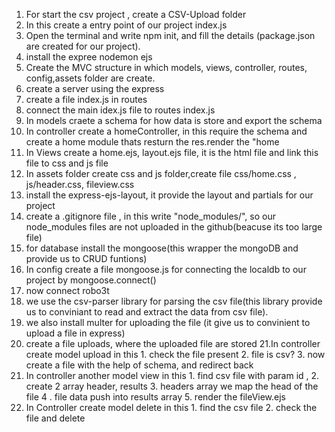 1. For start the csv project , create a CSV-Upload folder
2. In this create a entry point of our project index.js 
3. Open the terminal and write npm init, and fill the details (package.json are created for our project).
4. install the expree nodemon ejs 
5. Create the MVC structure in which models, views, controller, routes, config,assets folder are create.
6. create a server using the express
7. create a file index.js in routes
8. connect the main idex.js file to routes index.js
9. In models craete a schema for how data is store and export the schema
10. In controller create a homeController, in this require the schema and create a home module thats resturn the res.render the "home
11. In Views create a home.ejs, layout.ejs file, it is the html file and link this file to css and js file 
12. In assets folder create css and js folder,create file css/home.css , js/header.css, fileview.css
13. install the express-ejs-layout, it provide the layout and partials for our project
14. create a .gitignore file , in this write "node_modules/", so our node_modules files are not uploaded in the github(beacuse its too large file)
15. for database install the mongoose(this wrapper the mongoDB and provide us to CRUD funtions)
16. In config create a file mongoose.js for connecting the localdb to our project by mongoose.connect()
17. now connect robo3t 
18. we use the csv-parser library for parsing the csv file(this library provide us to conviniant to read and extract the data from csv file).
19. we also install multer for uploading the file (it give us to convinient to upload a file in express)
20. create a file uploads, where the uploaded file are stored
21.In controller create model upload in this 1. check the file present 2. file is csv? 3. now create a file with the help of schema, and redirect back
22. In controller another model view in this 1. find csv file with param id , 2. create 2 array header, results 3. headers array we map the head of the file 4 . file data push into results array 5. render the fileView.ejs
23. In Controller create model delete in this 1. find the csv file 2. check the file and delete 
